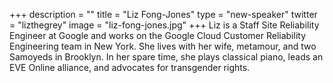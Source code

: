 +++
description = ""
title = "Liz Fong-Jones"
type = "new-speaker"
twitter = "lizthegrey"
image = "liz-fong-jones.jpg"
+++
Liz is a Staff Site Reliability Engineer at Google and works on the Google Cloud Customer Reliability Engineering team in New York. She lives with her wife, metamour, and two Samoyeds in Brooklyn. In her spare time, she plays classical piano, leads an EVE Online alliance, and advocates for transgender rights.